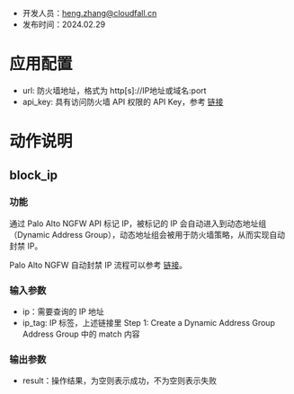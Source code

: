 - 开发人员：heng.zhang@cloudfall.cn
- 发布时间：2024.02.29

# 应用配置

- url: 防火墙地址，格式为 http[s]://IP地址或域名:port
- api_key: 具有访问防火墙 API 权限的 API Key，参考 [链接](https://docs.paloaltonetworks.com/pan-os/9-0/pan-os-panorama-api/get-started-with-the-pan-os-xml-api/get-your-api-key)

# 动作说明

## block_ip
### 功能
通过 Palo Alto NGFW API 标记 IP，被标记的 IP 会自动进入到动态地址组（Dynamic Address Group），动态地址组会被用于防火墙策略，从而实现自动封禁 IP。

Palo Alto NGFW 自动封禁 IP 流程可以参考 [链接](https://pan.dev/panos/docs/tutorials/automating-ip-blocking/)。

### 输入参数
- ip：需要查询的 IP 地址  
- ip_tag: IP 标签，上述链接里 Step 1: Create a Dynamic Address Group Address Group 中的 match 内容

### 输出参数
- result：操作结果，为空则表示成功，不为空则表示失败